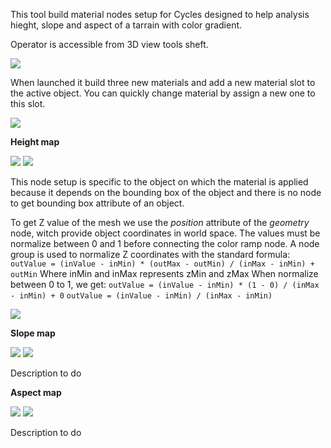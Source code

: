 This tool build material nodes setup for Cycles designed to help analysis hieght, slope and aspect of a tarrain with color gradient.

Operator is accessible from 3D view tools sheft.

![](https://raw.githubusercontent.com/wiki/domlysz/blenderGIS/images/analysis_build_nodes_setup.jpg)

When launched it build three new materials and add a new material slot to the active object. You can quickly change material by assign a new one to this slot.

![](https://raw.githubusercontent.com/wiki/domlysz/blenderGIS/images/analysis_switch_material.jpg)

**Height map**

![](https://raw.githubusercontent.com/wiki/domlysz/blenderGIS/images/analysis_height_map_example.jpg)
![](https://raw.githubusercontent.com/wiki/domlysz/blenderGIS/images/analysis_height_map_node_setup.jpg)

This node setup is specific to the object on which the material is applied because it depends on the bounding box of the object and there is no node to get bounding box attribute of an object.

To get Z value of the mesh we use the *position* attribute of the *geometry* node, witch provide object coordinates in world space. The values must be normalize between 0 and 1 before connecting the color ramp node. A node group is used to normalize Z coordinates with the standard formula:
`outValue = (inValue - inMin) * (outMax - outMin) / (inMax - inMin) + outMin`
Where inMin and inMax represents zMin and zMax
When normalize between 0 to 1, we get:
`outValue = (inValue - inMin) * (1 - 0) / (inMax - inMin) + 0`
`outValue = (inValue - inMin) / (inMax - inMin)`

![](https://raw.githubusercontent.com/wiki/domlysz/blenderGIS/images/analysis_height_map_node_group.jpg)

**Slope map**

![](https://raw.githubusercontent.com/wiki/domlysz/blenderGIS/images/analysis_slope_map_example.jpg)
![](https://raw.githubusercontent.com/wiki/domlysz/blenderGIS/images/analysis_slope_map_node_setup.jpg)

Description to do

**Aspect map**

![](https://raw.githubusercontent.com/wiki/domlysz/blenderGIS/images/analysis_aspect_map_example.jpg)
![](https://raw.githubusercontent.com/wiki/domlysz/blenderGIS/images/analysis_aspect_map_node_setup.jpg)

Description to do
